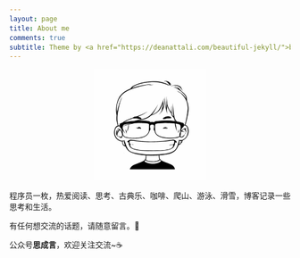 ```yaml
---
layout: page
title: About me
comments: true
subtitle: Theme by <a href="https://deanattali.com/beautiful-jekyll/">beautiful-jekyll</a>
---
```


<p align="center">
  <img width="200" height="" src="/img/media/4f33da32d6b5f.jpg">
</p>

程序员一枚，热爱阅读、思考、古典乐、咖啡、爬山、游泳、滑雪，博客记录一些思考和生活。

有任何想交流的话题，请随意留言。💬

公众号**思成言**，欢迎关注交流~☕️

<!-- I enjoy reading, coffee, classical music, contemplating, hiking, swimming, and skiing. 

Feel free to leave a message if you’d like to connect! 💬

If you found this blog helpful, consider buying me a coffee to keep the tips brewing! ☕️

如果您觉得有所帮助，希望考虑支持一杯咖啡~☕️

<p align="center">
  <img width="350" height="" src="/img/支付信息.png">
</p> -->

<!--## Publications

* Wen Zeyi, **Bin Li**, Kotagiri Ramamohanarao, Jian Chen, Yawen Chen, and Rui Zhang. "Improving Efficiency of SVM k-Fold Cross-Validation by Alpha Seeding." In AAAI, pp. 2768-2774. 2017.
* Huang Jin, **Bin Li**, Jia Zhu, and Jian Chen. "Age classification with deep learning face representation." Multimedia Tools and Applications 76, no. 19 (2017): 20231-20247.
* Liao Yongxin, Shenxi Yuan, Jian Chen, Qingyao Wu, and **Bin Li**. "Joint Classification with Heterogeneous Labels Using Random Walk with Dynamic Label Propagation." In Pacific-Asia Conference on Knowledge Discovery and Data Mining, pp. 3-13. Springer, Cham, 2016.-->